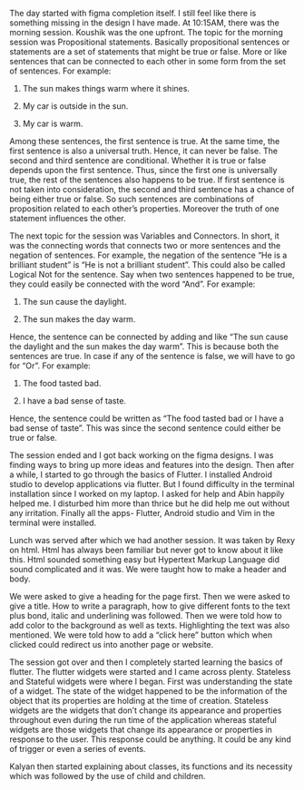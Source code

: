The day started with figma completion itself. I still feel like there is something missing in the design I have made. At 10:15AM, there was the morning session. Koushik was the one upfront. The topic for the morning session was Propositional statements. Basically propositional sentences or statements are a set of statements that might be true or false. More or like sentences that can be connected to each other in some form from the set of sentences. For example:

1. The sun makes things warm where it shines.

2. My car is outside in the sun.

3. My car is warm.

Among these sentences, the first sentence is true. At the same time, the first sentence is also a universal truth. Hence, it can never be false. The second and third sentence are conditional. Whether it is true or false depends upon the first sentence. Thus, since the first one is universally true, the rest of the sentences also happens to be true. If first sentence is not taken into consideration, the second and third sentence has a chance of being either true or false. So such sentences are combinations of proposition related to each other’s properties. Moreover the truth of one statement influences the other.

The next topic for the session was Variables and Connectors. In short, it was the connecting words that connects two or more sentences and the negation of sentences. For example, the negation of the sentence “He is a brilliant student” is “He is not a brilliant student”. This could also be called Logical Not for the sentence. Say when two sentences happened to be true, they could easily be connected with the word “And”. For example:

1. The sun cause the daylight.

2. The sun makes the day warm.

Hence, the sentence can be connected by adding and like “The sun cause the daylight and the sun makes the day warm”. This is because both the sentences are true. In case if any of the sentence is false, we will have to go for “Or”. For example:

1. The food tasted bad.

2. I have a bad sense of taste.

Hence, the sentence could be written as “The food tasted bad or I have a bad sense of taste”. This was since the second sentence could either be true or false.

The session ended and I got back working on the figma designs. I was finding ways to bring up more ideas and features into the design. Then after a while, I started to go through the basics of Flutter. I installed Android studio to develop applications via flutter. But I found difficulty in the terminal installation since I worked on my laptop. I asked for help and Abin happily helped me. I disturbed him more than thrice but he did help me out without any irritation. Finally all the apps- Flutter, Android studio and Vim in the terminal were installed.

Lunch was served after which we had another session. It was taken by Rexy on html. Html has always been familiar but never got to know about it like this. Html sounded something easy but Hypertext Markup Language did sound complicated and it was. We were taught how to make a header and body.

We were asked to give a heading for the page first. Then we were asked to give a title. How to write a paragraph, how to give different fonts to the text plus bond, italic and underlining was followed. Then we were told how to add color to the background as well as texts. Highlighting the text was also mentioned. We were told how to add a “click here” button which when clicked could redirect us into another page or website.

The session got over and then I completely started learning the basics of flutter. The flutter widgets were started and I came across plenty. Stateless and Stateful widgets were where I began. First was understanding the state of a widget. The state of the widget happened to be the information of the object that its properties are holding at the time of creation. Stateless widgets are the widgets that don’t change its appearance and properties throughout even during the run time of the application whereas stateful widgets are those widgets that change its appearance or properties in response to the user. This response could be anything. It could be any kind of trigger or even a series of events.

Kalyan then started explaining about classes, its functions and its necessity which was followed by the use of child and children.
